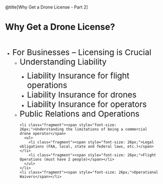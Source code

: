 <div class="slide-bg-style-left"></div><div class="slide-bg-style-right"></div>

@title[Why Get a Drone License - Part 2]

# Why Get a Drone License?

<br>                                                   

<ul>
  <li class="fragment"><span style="font-size: 26px;">For Businesses – Licensing is Crucial</span>
    <ul>
      <li class="fragment"><span style="font-size: 26px;">Understanding Liability</span></li>
        <ul>
          <li class="fragment"><span style="font-size: 26px;">Liability Insurance for flight operations</span></li>
          <li class="fragment"><span style="font-size: 26px;">Liability Insurance for drones</span></li>
          <li class="fragment"><span style="font-size: 26px;">Liability Insurance for operators</span></li>
        </ul>
      <li class="fragment"><span style="font-size: 26px;">Public Relations and Operations</span></li>
    </ul>
  </li>

  <ul>

    <li class="fragment"><span style="font-size: 26px;">Understanding the limitations of being a commercial drone operator</span>
      <ul>
        <li class="fragment"><span style="font-size: 26px;">Legal obligations (FAA, local, state and federal laws, etc.)</span></li>
        <li class="fragment"><span style="font-size: 26px;">Flight Operations (must have 2 people)</span></li>
      </ul>
    </li>
    <li class="fragment"><span style="font-size: 26px;">Operational Waivers</span></li>
  </ul>
  </li>
</ul>
